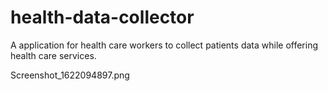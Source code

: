 # health-data-collector
A application for health care workers to collect patients data while offering health care services.

Screenshot_1622094897.png
